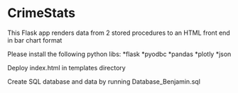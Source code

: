 # CrimeStats

This Flask app renders data from 2 stored procedures to an HTML front end in bar chart format

Please install the following python libs:
*flask
*pyodbc
*pandas
*plotly
*json

Deploy index.html in templates directory

Create SQL database and data by running Database_Benjamin.sql
